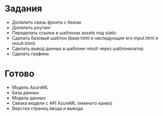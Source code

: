 # Задания

- Допилить связь фронта с беком
- Допилить роутинг
- Переделать ссылки в шаблонах assets под static
- Сделать базовый шаблон (base.html и наследующие его input.html и result.html)
- Сделать вывод данных в шаблоне result через шаблонизатор
- Сделать графики

# Готово
- Модель AzureML
- База данных
- Модель данных
- Связка модели с API AzureML (немного криво)
- Верстка страниц ввода и вывода
